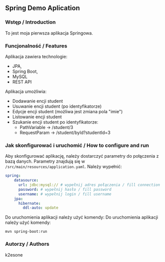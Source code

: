 ## Spring Demo Aplication

### Wstęp / Introduction
To jest moja pierwsza aplikacja Springowa.

### Funcjonalność / Features
Aplikacja zawiera technologie:
 - JPA,
 - Spring Boot,
 - MySQL
 - REST API

Aplikacja umożliwia:
 - Dodawanie encji student
 - Usuwanie encji student (po identyfikatorze)
 - Edycje encji student (możliwa jest zmiana pola "imie")
 - Listowanie encji student
 - Szukanie encji student po identyfikatorze: 
   - PathVariable -> /student/3
   - RequestParam -> /student/byId?studentId=3

### Jak skonfigurować i uruchomić / How to configure and run
Aby skonfigurować aplikację, należy dostarczyć parametry do połączenia z bazą danych.
Parametry znajdują się w `/src/main/resources/application.yaml`. Należy wypełnić:

```yaml
spring:
    datasource:
      url: jdbc:mysql:// # wypełnij adres połączenia / fill connection string url
      password: # wypełnij hasło / fill password
      username: # wypełnij login / fill username
    jpa:
      hibernate:
        ddl-auto: update
```
Do uruchomienia aplikacji należy użyć komendy:
Do uruchomienia aplikacji należy użyć komendy:
```shell
mvn spring-boot:run
```


### Autorzy / Authors
k2esone